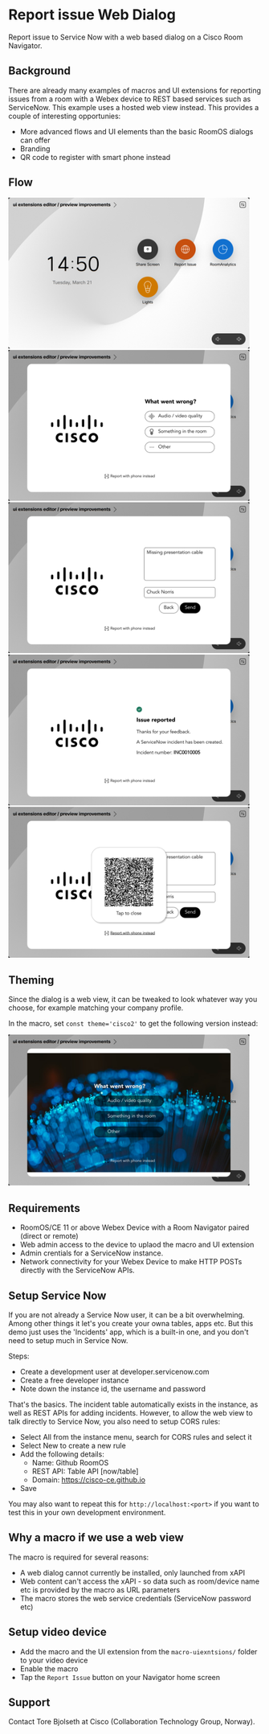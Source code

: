 # Report issue Web Dialog

Report issue to Service Now with a web based dialog on a Cisco Room Navigator.

## Background

There are already many examples of macros and UI extensions for reporting issues from a room with a Webex device to REST based services such as ServiceNow. This example uses a hosted web view instead. This provides a couple of interesting opportunies:

- More advanced flows and UI elements than the basic RoomOS dialogs can offer
- Branding
- QR code to register with smart phone instead

## Flow

<img src="./screenshots/00-homescreen.png" height="300" />

<img src="./screenshots/01-whatswrong.png" height="300" />

<img src="./screenshots/02-enterdata.png" height="300" />

<img src="./screenshots/03-done.png" height="300" />

<img src="./screenshots/04-qrcode.png" height="300" />

## Theming

Since the dialog is a web view, it can be tweaked to look whatever way you choose, for example matching your company profile.

In the macro, set `const theme='cisco2'` to get the following version instead:

<img src="./screenshots/branded-version.png" height="300" />

## Requirements

* RoomOS/CE 11 or above Webex Device with a Room Navigator paired (direct or remote)
* Web admin access to the device to uplaod the macro and UI extension
* Admin crentials for a ServiceNow instance.
* Network connectivity for your Webex Device to make HTTP POSTs directly with the ServiceNow APIs.

## Setup Service Now

If you are not already a Service Now user, it can be a bit overwhelming. Among other things it let's you create your owna tables, apps etc. But this demo just uses the 'Incidents' app, which is a built-in one, and you don't need to setup much in Service Now.

Steps:

* Create a development user at developer.servicenow.com
* Create a free developer instance
* Note down the instance id, the username and password

That's the basics. The incident table automatically exists in the instance, as well as REST APIs for adding incidents. However, to allow the web view to talk directly to Service Now, you also need to setup CORS rules:

* Select All from the instance menu, search for CORS rules and select it
* Select New to create a new rule
* Add the following details:
  * Name: Github RoomOS
  * REST API: Table API [now/table]
  * Domain: https://cisco-ce.github.io
* Save

You may also want to repeat this for `http://localhost:<port>` if you want to test this in your own development environment.

## Why a macro if we use a web view

The macro is required for several reasons:

* A web dialog cannot currently be installed, only launched from xAPI
* Web content can't access the xAPI - so data such as room/device name etc is provided by the macro as URL parameters
* The macro stores the web service credentials (ServiceNow password etc)

## Setup video device

* Add the macro and the UI extension from the `macro-uiexntsions/` folder to your video device
* Enable the macro
* Tap the `Report Issue` button on your Navigator home screen

## Support

Contact Tore Bjolseth at Cisco (Collaboration Technology Group, Norway).
